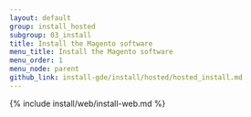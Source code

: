 ```yaml
---
layout: default
group: install_hosted
subgroup: 03_install
title: Install the Magento software
menu_title: Install the Magento software
menu_order: 1
menu_node: parent
github_link: install-gde/install/hosted/hosted_install.md
---
```


{% include install/web/install-web.md %}

